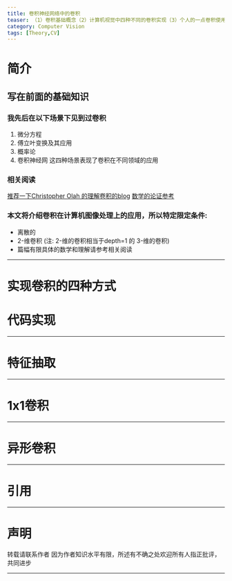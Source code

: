 ```yaml
---
title: 卷积神经网络中的卷积
teaser: （1）卷积基础概念（2）计算机视觉中四种不同的卷积实现（3）个人的一点卷积使用技巧
category: Computer Vision
tags: [Theory,CV]
---
```


# 简介

## 写在前面的基础知识

### 我先后在以下场景下见到过卷积
1. 微分方程
2. 傅立叶变换及其应用
3. 概率论
4. 卷积神经网
这四种场景表现了卷积在不同领域的应用

### 相关阅读 

[推荐一下Christopher Olah 的理解卷积的blog](http://colah.github.io/posts/2014-07-Understanding-Convolutions/)
[数学的论证参考](https://www.dsprelated.com/freebooks/mdft/Convolution.html)

### 本文将介绍卷积在计算机图像处理上的应用，所以特定限定条件:
* 离散的 
* 2-维卷积 (注: 2-维的卷积相当于depth=1 的 3-维的卷积)
* 篇幅有限具体的数学和理解请参考相关阅读

--- 
# 实现卷积的四种方式

# 代码实现


---

# 特征抽取

---
# 1x1卷积

---
# 异形卷积

---

# 引用

---

# 声明
转载请联系作者
因为作者知识水平有限，所述有不确之处欢迎所有人指正批评，共同进步

---

